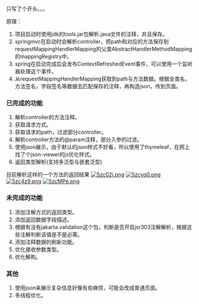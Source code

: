 只写了个开头。。。

原理：
1. 项目启动时使用jdk的tools.jar包解析.java文件的注释，并且保存。
2. springmvc在启动时会解析controller，把path和对应的方法保存到requestMappingHandlerMapping的父类AbstractHandlerMethodMapping的mappingRegistry中。
3. spring在启动完成后会发布ContextRefreshedEvent事件，可以使用一个监听器处理这个事件。
4. 从requestMappingHandlerMapping获取到path与方法数据。根据全类名，方法签名，字段签名等数据去匹配保存的注释，再构造json，传到页面。

### 已完成的功能
1. 解析controller的方法注释。
2. 获取请求方式。
3. 获取请求的path，过滤部分controller。
4. 解析controller方法的@param注释，部分入参的过滤。
5. 使用json展示，由于默认的json样式不好看，所以使用了thymeleaf，在网上找了个json-viewer的js优化样式。
6. 返回类型解析(支持多泛型与嵌套泛型)

目前解析这样的一个方法的返回结果
[![5zc02j.png](https://z3.ax1x.com/2021/10/30/5zc02j.png)](https://imgtu.com/i/5zc02j)
[![5zcyq0.png](https://z3.ax1x.com/2021/10/30/5zcyq0.png)](https://imgtu.com/i/5zcyq0)
[![5zc4z9.png](https://z3.ax1x.com/2021/10/30/5zc4z9.png)](https://imgtu.com/i/5zc4z9)
[![5zcMPe.png](https://z3.ax1x.com/2021/10/30/5zcMPe.png)](https://imgtu.com/i/5zcMPe)

### 未完成的功能
1. 添加注解方式的返回类型。
2. 添加返回数据字段描述。
3. 根据有没有jakarta.validation这个包，判断是否开启jsr303注解解析，根据这些注解判断该值是不是必需。
4. 添加注释数据的刷新功能。
5. 优化接收参数类型。
6. 优化解构。
### 其他
1. 使用json来展示复杂信息好像有些麻烦，可能会改成普通页面。
2. 多线程优化。
